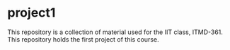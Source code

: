 # project1
This repository is a collection of material used for the IIT class, ITMD-361. This repository holds the first project of this course.

